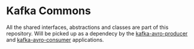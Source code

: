 # Kafka Commons

All the shared interfaces, abstractions and classes are part of this repository. Will be picked up as a dependecy by the [kafka-avro-producer]() and [kafka-avro-consumer]() applications.